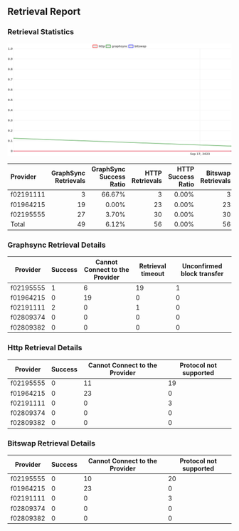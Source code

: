 ## Retrieval Report
### Retrieval Statistics
<img src="https://raw.githubusercontent.com/data-preservation-programs/filplus-checker-assets/main/filecoin-project/filecoin-plus-large-datasets/issues/2170/1695606646583.png"/>

| Provider  | GraphSync Retrievals | GraphSync Success Ratio | HTTP Retrievals | HTTP Success Ratio | Bitswap Retrievals | Bitswap Success Ratio |
| :-------- | -------------------: | ----------------------: | --------------: | -----------------: | -----------------: | --------------------: |
| f02191111 |                    3 |                  66.67% |               3 |              0.00% |                  3 |                 0.00% |
| f01964215 |                   19 |                   0.00% |              23 |              0.00% |                 23 |                 0.00% |
| f02195555 |                   27 |                   3.70% |              30 |              0.00% |                 30 |                 0.00% |
| Total     |                   49 |                   6.12% |              56 |              0.00% |                 56 |                 0.00% |

### Graphsync Retrieval Details
| Provider  | Success | Cannot Connect to the Provider | Retrieval timeout | Unconfirmed block transfer |
| --------- | ------- | ------------------------------ | ----------------- | -------------------------- |
| f02195555 | 1       | 6                              | 19                | 1                          |
| f01964215 | 0       | 19                             | 0                 | 0                          |
| f02191111 | 2       | 0                              | 1                 | 0                          |
| f02809374 | 0       | 0                              | 0                 | 0                          |
| f02809382 | 0       | 0                              | 0                 | 0                          |

### Http Retrieval Details
| Provider  | Success | Cannot Connect to the Provider | Protocol not supported |
| --------- | ------- | ------------------------------ | ---------------------- |
| f02195555 | 0       | 11                             | 19                     |
| f01964215 | 0       | 23                             | 0                      |
| f02191111 | 0       | 0                              | 3                      |
| f02809374 | 0       | 0                              | 0                      |
| f02809382 | 0       | 0                              | 0                      |

### Bitswap Retrieval Details
| Provider  | Success | Cannot Connect to the Provider | Protocol not supported |
| --------- | ------- | ------------------------------ | ---------------------- |
| f02195555 | 0       | 10                             | 20                     |
| f01964215 | 0       | 23                             | 0                      |
| f02191111 | 0       | 0                              | 3                      |
| f02809374 | 0       | 0                              | 0                      |
| f02809382 | 0       | 0                              | 0                      |
